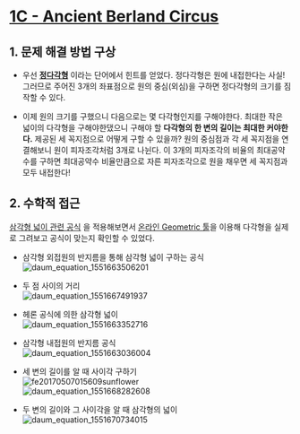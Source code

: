

# [1C - Ancient Berland Circus](http://codeforces.com/problemset/problem/1/C)


## 1. 문제 해결 방법 구상

* 우선 **[정다각형](https://ko.wikipedia.org/wiki/정다각형)** 이라는 단어에서 힌트를 얻었다. 정다각형은 원에 내접한다는 사실! 
그러므로 주어진 3개의 좌표점으로 원의 중심(외심)을 구하면 정다각형의 크기를 짐작할 수 있다.


* 이제 원의 크기를 구했으니 다음으로는 몇 다각형인지를 구해야한다. 최대한 작은 넓이의 다각형을 구해야한댔으니 구해야 할 **다각형의 한 변의 길이는 최대한 커야한다.** 제공된 세 꼭지점으로 어떻게 구할 수 있을까? 
원의 중심점과 각 세 꼭지점을 연결해보니 원이 피자조각처럼 3개로 나뉜다. 이 3개의 피자조각의 비율의 최대공약수를 구하면 최대공약수 비율만큼으로 자른 피자조각으로 원을 채우면 세 꼭지점과 모두 내접한다!


## 2. 수학적 접근

[삼각형 넓이 관련 공식](https://doza.pro/art/math/geometry/ko/area-triangle) 을 적용해보면서 [온라인 Geometric 툴](https://www.math10.com/en/geometry/geogebra/geogebra.html)을 이용해 다각형을 실제로 그려보고 공식이 맞는지 확인할 수 있었다.

* 삼각형 외접원의 반지름을 통해 삼각형 넓이 구하는 공식  
![daum_equation_1551663506201](https://user-images.githubusercontent.com/24663059/53705701-b32bef80-3e69-11e9-83d4-274ad109abc5.png)

* 두 점 사이의 거리  
![daum_equation_1551667491937](https://user-images.githubusercontent.com/24663059/53709343-25590000-3e7b-11e9-93e5-871580f96f44.png)

* 헤론 공식에 의한 삼각형 넓이  
![daum_equation_1551663352716](https://user-images.githubusercontent.com/24663059/53705644-54667600-3e69-11e9-966e-8af242d7af8f.png)

* 삼각형 내접원의 반지름 공식  
![daum_equation_1551663036004](https://user-images.githubusercontent.com/24663059/53705583-ee79ee80-3e68-11e9-8f41-52fa9983b016.png)

* 세 변의 길이를 알 때 사이각 구하기  
![fe20170507015609sunflower](https://user-images.githubusercontent.com/24663059/53707943-79acb180-3e74-11e9-9029-66b4d3310800.png)  
![daum_equation_1551668282608](https://user-images.githubusercontent.com/24663059/53708023-cc866900-3e74-11e9-8143-08eca9fdde6b.png)  

* 두 변의 길이와 그 사이각을 알 때 삼각형의 넓이  
![daum_equation_1551670734015](https://user-images.githubusercontent.com/24663059/53709301-d9a65680-3e7a-11e9-8944-714cb26475f4.png)

